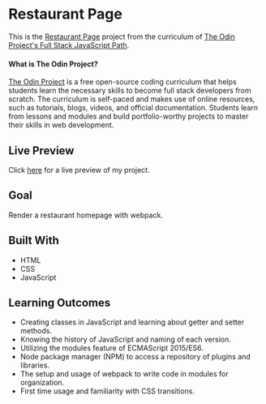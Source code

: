 # Restaurant Page

This is the [Restaurant Page](https://www.theodinproject.com/paths/full-stack-javascript/courses/javascript/lessons/restaurant-page) project from the curriculum of [The Odin Project's Full Stack JavaScript Path](https://www.theodinproject.com/paths/full-stack-javascript/courses/javascript).

#### What is The Odin Project?

[The Odin Project](https://www.theodinproject.com/about) is a free open-source coding curriculum that helps students learn the necessary skills to become full stack developers from scratch. The curriculum is self-paced and makes use of online resources, such as tutorials, blogs, videos, and official documentation. Students learn from lessons and modules and build portfolio-worthy projects to master their skills in web development.

## Live Preview

Click [here](https://cineonizer.github.io/restaurant-page/) for a live preview of my project.

## Goal

Render a restaurant homepage with webpack.

## Built With

* HTML
* CSS
* JavaScript

## Learning Outcomes

* Creating classes in JavaScript and learning about getter and setter methods.
* Knowing the history of JavaScript and naming of each version.
* Utilizing the modules feature of ECMAScript 2015/ES6.
* Node package manager (NPM) to access a repository of plugins and libraries.
* The setup and usage of webpack to write code in modules for organization.
* First time usage and familiarity with CSS transitions.

